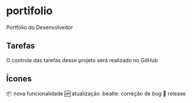 # portifolio
Portfólio do Desenvolvedor

## Tarefas

O controle das tarefas desse projeto será realizado no GitHub

## Ícones

:package: nova funcionalidade
:up: atualização
:beatle: correção de bug
:checkered_flag: release
